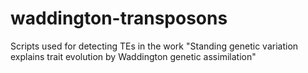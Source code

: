 # waddington-transposons
Scripts used for detecting TEs in the work "Standing genetic variation explains trait evolution by Waddington genetic assimilation"
